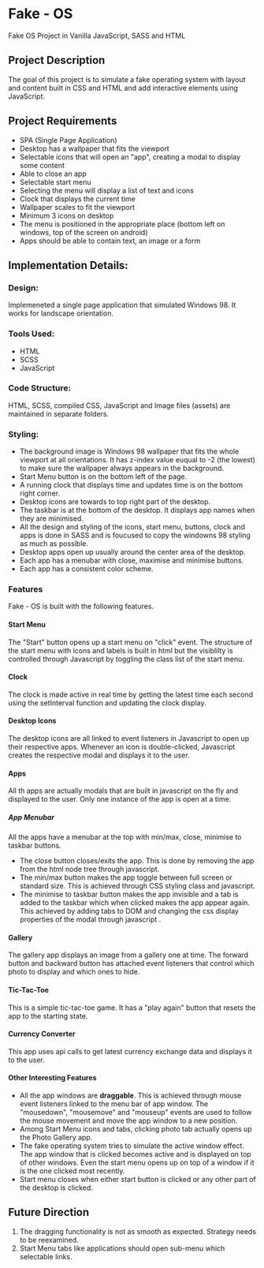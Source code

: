 # Fake - OS

Fake OS Project in Vanilla JavaScript, SASS and HTML

## Project Description

The goal of this project is to simulate a fake operating system with layout and content built in CSS and HTML and add interactive elements using JavaScript.

## Project Requirements

- SPA (Single Page Application)
- Desktop has a wallpaper that fits the viewport
- Selectable icons
  that will open an "app", creating a modal to display some content
- Able to close an app
- Selectable start menu
- Selecting the menu will display a list of text and icons
- Clock that displays the current time
- Wallpaper scales to fit the viewport
- Minimum 3 icons on desktop
- The menu is positioned in the appropriate place (bottom left on windows, top of the screen on android)
- Apps should be able to contain text, an image or a form

## Implementation Details:

### Design:

Implemeneted a single page application that simulated Windows 98. It works for landscape orientation.

### Tools Used:

- HTML
- SCSS
- JavaScript

### Code Structure:

HTML, SCSS, compiled CSS, JavaScript and Image files (assets) are maintained in separate folders.

### Styling:

- The background image is Windows 98 wallpaper that fits the whole viewport at all orientations. It has z-index value euqual to -2 (the lowest) to make sure the wallpaper always appears in the background.
- Start Menu button is on the bottom left of the page.
- A running clock that displays time and updates time is on the bottom right corner.
- Desktop icons are towards to top right part of the desktop.
- The taskbar is at the bottom of the desktop. It displays app names when they are minimised.
- All the design and styling of the icons, start menu, buttons, clock and apps is done in SASS and is foucused to copy the windowns 98 styling as much as possible.
- Desktop apps open up usually around the center area of the desktop.
- Each app has a menubar with close, maximise and minimise buttons.
- Each app has a consistent color scheme.

### Features

Fake - OS is built with the following features.

#### Start Menu

The "Start" button opens up a start menu on "click" event. The structure of the start menu with icons and labels is built in html but the visiblilty is controlled through Javascript by toggling the class list of the start menu.

#### Clock

The clock is made active in real time by getting the latest time each second using the setInterval function and updating the clock display.

#### Desktop Icons

The desktop icons are all linked to event listeners in Javascript to open up their respective apps. Whenever an icon is double-clicked, Javascript creates the respective modal and displays it to the user.

#### Apps

All th apps are actually modals that are built in javascript on the fly and displayed to the user. Only one instance of the app is open at a time.

##### App Menubar

All the apps have a menubar at the top with min/max, close, minimise to taskbar buttons.

- The close button closes/exits the app. This is done by removing the app from the html node tree through javascript.
- The min/max button makes the app toggle between full screen or standard size. This is achieved through CSS styling class and javascript.
- The minimise to taskbar button makes the app invisible and a tab is added to the taskbar which when clicked makes the app appear again. This achieved by adding tabs to DOM and changing the css display properties of the modal through javascript .

#### Gallery

The gallery app displays an image from a gallery one at time. The forward button and backward button has attached event listeners that control which photo to display and which ones to hide.

#### Tic-Tac-Toe

This is a simple tic-tac-toe game. It has a "play again" button that resets the app to the starting state.

#### Currency Converter

This app uses api calls to get latest currency exchange data and displays it to the user.

#### Other Interesting Features

- All the app windows are **draggable**. This is achieved through mouse event listeners linked to the menu bar of app window. The "mousedown", "mousemove" and "mouseup" events are used to follow the mouse movement and move the app window to a new position.
- Among Start Menu icons and tabs, clicking photo tab actually opens up the Photo Gallery app.
- The fake operating system tries to simulate the active window effect. The app window that is clicked becomes active and is displayed on top of other windows. Even the start menu opens up on top of a window if it is the one clicked most recently.
- Start menu closes when either start button is clicked or any other part of the desktop is clicked.

## Future Direction

1. The dragging functionality is not as smooth as expected. Strategy needs to be reexamined.
2. Start Menu tabs like applications should open sub-menu which selectable links.
